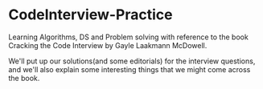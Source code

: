 # CodeInterview-Practice


Learning Algorithms, DS and Problem solving with reference to the book Cracking the Code Interview by Gayle Laakmann McDowell.

We'll put up our solutions(and some editorials) for the interview questions, and we'll also explain some interesting things that we might come across the book.

